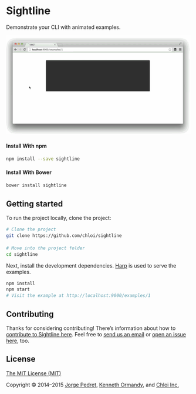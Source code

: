 <!--
[![Header image, 728px wide, @2x for hi-dpi devices.](#)](https://github.com/chloi/sightline)

***
-->

# Sightline

Demonstrate your CLI with animated examples.

![](examples/1.gif)

#### Install With npm

```sh
npm install --save sightline
```

#### Install With Bower

```sh
bower install sightline
```

## Getting started

To run the project locally, clone the project:

```sh
# Clone the project
git clone https://github.com/chloi/sightline

# Move into the project folder
cd sightline
```

Next, install the development dependencies. [Harp](http://harpjs.com) is used to serve the examples.

```sh
npm install
npm start
# Visit the example at http://localhost:9000/examples/1
```

## Contributing

Thanks for considering contributing! There’s information about how to [contribute to Sightline here](CONTRIBUTING.md). Feel free to [send us an email](mailto:kenneth@chloi.io) or [open an issue here](http://github.com/chloi/sightline/issues), too.

## License

[The MIT License (MIT)](LICENSE.md)

Copyright © 2014–2015 [Jorge Pedret](http://jorgepedret.com), [Kenneth Ormandy](http://kennethormandy.com), and [Chloi Inc.](http://chloi.io)
